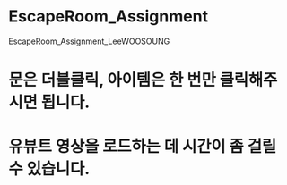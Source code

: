 # EscapeRoom_Assignment
EscapeRoom_Assignment_LeeWOOSOUNG

# 문은 더블클릭, 아이템은 한 번만 클릭해주시면 됩니다.
# 유뷰트 영상을 로드하는 데 시간이 좀 걸릴 수 있습니다.
